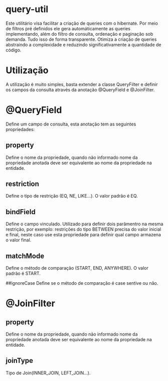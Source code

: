 # query-util
Este utilitário visa facilitar a criação de queries com o hibernate. Por meio de filtros pré definidos ele gera automáticamente as queries implementando, além do filtro de consulta, ordenação e paginação sob demanda. Tudo isso de forma transparente. Otimiza a criação de queries abstraindo a complexidade e reduzindo significativamente a quantidade de código. 

# Utilização
A utilização é muito simples, basta extender a classe QueryFilter e definir os campos da consulta através da anotação @QueryField e @JoinFilter.

# @QueryField
Define um campo de consulta, esta anotação tem as seguintes propriedades:

## property
 Define o nome da propriedade, quando não informado nome da propriedade anotada deve ser equivalente ao nome da propriedade na entidade.

## restriction
Define o tipo de restrição (EQ, NE, LIKE...). O valor padrão é EQ.

## bindField
Define o campo vinculado. Utilizado para definir dois parâmentro na mesma restrição, por exemplo: restrições do tipo BETWEEN precisa do valor inicial e final, neste caso use esta propriedade para definir qual campo armazena o valor final.

## matchMode
Define o método de comparação (START, END, ANYWHERE). O valor padrão é START.

##ignoreCase
Define se o método de comparação é case sentive ou não.

# @JoinFilter
## property
 Define o nome da propriedade, quando não informado nome da propriedade anotada deve ser equivalente ao nome da propriedade na entidade.
 
 ## joinType
 Tipo de Join(INNER_JOIN, LEFT_JOIN...).





